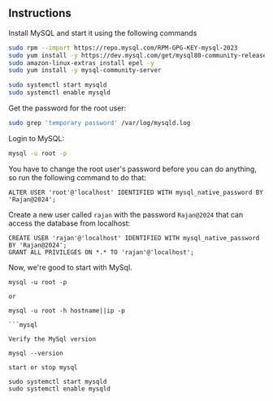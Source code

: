 ## Instructions


Install MySQL and start it using the following commands


```sh
sudo rpm --import https://repo.mysql.com/RPM-GPG-KEY-mysql-2023
sudo yum install -y https://dev.mysql.com/get/mysql80-community-release-el7-3.noarch.rpm
sudo amazon-linux-extras install epel -y
sudo yum install -y mysql-community-server

sudo systemctl start mysqld 
sudo systemctl enable mysqld 
```


Get the password for the root user:


```sh
sudo grep 'temporary password' /var/log/mysqld.log
```


Login to MySQL:


```sh
mysql -u root -p
```


You have to change the root user's password before you can do anything, so run the following command to do that:


```mysql
ALTER USER 'root'@'localhost' IDENTIFIED WITH mysql_native_password BY 'Rajan@2024';
```



Create a new user called `rajan` with the password `Rajan@2024` that can access the database from localhost:


```mysql
CREATE USER 'rajan'@'localhost' IDENTIFIED WITH mysql_native_password BY 'Rajan@2024';
GRANT ALL PRIVILEGES ON *.* TO 'rajan'@'localhost';
```


Now, we're good to start with MySql.

```mysql
mysql -u root -p

or

mysql -u root -h hostname||ip -p

```mysql

Verify the MySql version

mysql --version
```
```mysql
start or stop mysql

sudo systemctl start mysqld
sudo systemctl enable mysqld 
```
